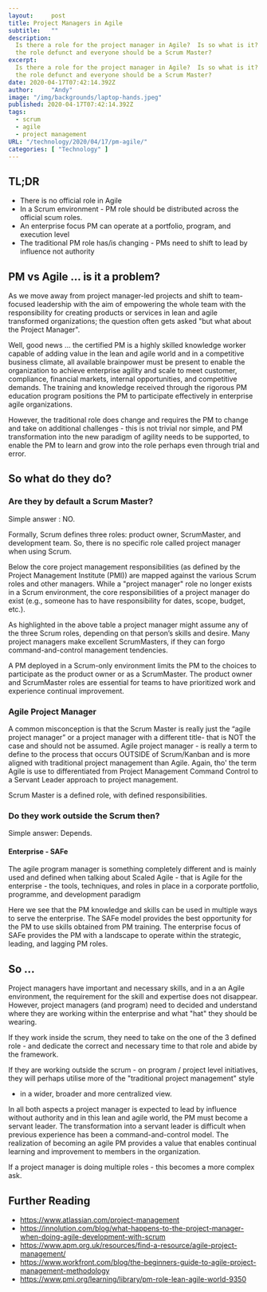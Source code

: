 ```yaml
---
layout:     post 
title: Project Managers in Agile
subtitle:   ""
description:
  Is there a role for the project manager in Agile?  Is so what is it?  Or is
  the role defunct and everyone should be a Scrum Master?
excerpt: 
  Is there a role for the project manager in Agile?  Is so what is it?  Or is
  the role defunct and everyone should be a Scrum Master?
date: 2020-04-17T07:42:14.392Z
author:     "Andy"
image: "/img/backgrounds/laptop-hands.jpeg"
published: 2020-04-17T07:42:14.392Z
tags:
  - scrum
  - agile
  - project management
URL: "/technology/2020/04/17/pm-agile/"
categories: [ "Technology" ]
---
```

## TL;DR
* There is no official role in Agile
* In a Scrum environment - PM role should be distributed across the official scum roles.
* An enterprise focus PM can operate at a portfolio, program, and execution level
* The traditional PM role has/is changing - PMs need to shift to lead by influence not authority

## PM vs Agile ... is it a problem?
As we move away from project manager-led projects and shift to team-focused leadership with the aim of empowering the whole team with the
responsibility for creating products or services in lean and agile transformed organizations; the question often gets asked "but what about the Project
Manager".

Well, good news ... the certified PM is a highly skilled knowledge worker capable of adding value in the lean and agile world and in a competitive
business climate, all available brainpower must be present to enable the organization to achieve enterprise agility and scale to meet customer,
compliance, financial markets, internal opportunities, and competitive demands. The training and knowledge received through the rigorous PM
education program positions the PM to participate effectively in enterprise agile organizations.

However, the traditional role does change and requires the PM to change and take on additional challenges - this is not trivial nor simple, and PM
transformation into the new paradigm of agility needs to be supported, to enable the PM to learn and grow into the role perhaps even through trial and
error.

## So what do they do?

### Are they by default a Scrum Master?
Simple answer : NO.

Formally, Scrum defines three roles: product owner, ScrumMaster, and development team. So, there is no specific role called project manager when
using Scrum.

Below the core project management responsibilities (as defined by the Project Management Institute (PMI)) are mapped against the various Scrum
roles and other managers. While a "project manager" role no longer exists in a Scrum environment, the core responsibilities of a project manager do
exist (e.g., someone has to have responsibility for dates, scope, budget, etc.).

As highlighted in the above table a project manager might assume any of the three Scrum roles, depending on that person’s skills and desire. Many
project managers make excellent ScrumMasters, if they can forgo command-and-control management tendencies.

A PM deployed in a Scrum-only environment limits the PM to the choices to participate as the product owner or as a ScrumMaster. The product owner
and ScrumMaster roles are essential for teams to have prioritized work and experience continual improvement.

### Agile Project Manager

A common misconception is that the Scrum Master is really just the “agile project manager” or a project manager with a different title- that is NOT the
case and should not be assumed. Agile project manager - is really a term to define to the process that occurs OUTSIDE of Scrum/Kanban and is more
aligned with traditional project management than Agile. Again, tho' the term Agile is use to differentiated from Project Management Command
Control to a Servant Leader approach to project management.

Scrum Master is a defined role, with defined responsibilities.

### Do they work outside the Scrum then?
Simple answer: Depends.
#### Enterprise - SAFe
The agile program manager is something completely different and is mainly used and defined when talking about Scaled Agile - that is Agile for the
enterprise - the tools, techniques, and roles in place in a corporate portfolio, programme, and development paradigm

Here we see that the PM knowledge and skills can be used in multiple ways to serve the enterprise. The SAFe model provides the best opportunity
for the PM to use skills obtained from PM training. The enterprise focus of SAFe provides the PM with a landscape to operate within the strategic,
leading, and lagging PM roles.

## So ...
Project managers have important and necessary skills, and in a an Agile environment, the requirement for the skill and expertise does not
disappear. However, project managers (and program) need to decided and understand where they are working within the enterprise and what "hat"
they should be wearing.

If they work inside the scrum, they need to take on the one of the 3 defined role - and dedicate the correct and necessary time to that role and abide
by the framework.

If they are working outside the scrum - on program / project level initiatives, they will perhaps utilise more of the "traditional project management" style
- in a wider, broader and more centralized view.

In all both aspects a project manager is expected to lead by influence without authority and in this lean and agile world, the PM must become a
servant leader. The transformation into a servant leader is difficult when previous experience has been a command-and-control model. The realization
of becoming an agile PM provides a value that enables continual learning and improvement to members in the organization.

If a project manager is doing multiple roles - this becomes a more complex ask.

## Further Reading
* <https://www.atlassian.com/project-management>
* <https://innolution.com/blog/what-happens-to-the-project-manager-when-doing-agile-development-with-scrum>
* <https://www.apm.org.uk/resources/find-a-resource/agile-project-management/>
* <https://www.workfront.com/blog/the-beginners-guide-to-agile-project-management-methodology>
* <https://www.pmi.org/learning/library/pm-role-lean-agile-world-9350>
